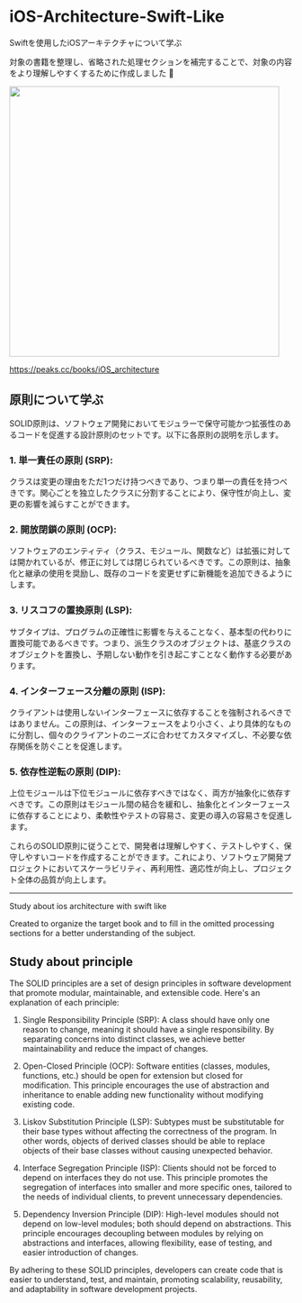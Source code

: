 # iOS-Architecture-Swift-Like
Swiftを使用したiOSアーキテクチャについて学ぶ

対象の書籍を整理し、省略された処理セクションを補完することで、対象の内容をより理解しやすくするために作成しました 💁



<img src="https://gyazo.com/975cd75eeeef6e6db99c81f49c091e13.png" width="480">

https://peaks.cc/books/iOS_architecture

## 原則について学ぶ
SOLID原則は、ソフトウェア開発においてモジュラーで保守可能かつ拡張性のあるコードを促進する設計原則のセットです。以下に各原則の説明を示します。

### 1. 単一責任の原則 (SRP):
クラスは変更の理由をただ1つだけ持つべきであり、つまり単一の責任を持つべきです。関心ごとを独立したクラスに分割することにより、保守性が向上し、変更の影響を減らすことができます。

### 2. 開放閉鎖の原則 (OCP): 
ソフトウェアのエンティティ（クラス、モジュール、関数など）は拡張に対しては開かれているが、修正に対しては閉じられているべきです。この原則は、抽象化と継承の使用を奨励し、既存のコードを変更せずに新機能を追加できるようにします。

### 3. リスコフの置換原則 (LSP): 
サブタイプは、プログラムの正確性に影響を与えることなく、基本型の代わりに置換可能であるべきです。つまり、派生クラスのオブジェクトは、基底クラスのオブジェクトを置換し、予期しない動作を引き起こすことなく動作する必要があります。

### 4. インターフェース分離の原則 (ISP): 
クライアントは使用しないインターフェースに依存することを強制されるべきではありません。この原則は、インターフェースをより小さく、より具体的なものに分割し、個々のクライアントのニーズに合わせてカスタマイズし、不必要な依存関係を防ぐことを促進します。

### 5. 依存性逆転の原則 (DIP): 
上位モジュールは下位モジュールに依存すべきではなく、両方が抽象化に依存すべきです。この原則はモジュール間の結合を緩和し、抽象化とインターフェースに依存することにより、柔軟性やテストの容易さ、変更の導入の容易さを促進します。

これらのSOLID原則に従うことで、開発者は理解しやすく、テストしやすく、保守しやすいコードを作成することができます。これにより、ソフトウェア開発プロジェクトにおいてスケーラビリティ、再利用性、適応性が向上し、プロジェクト全体の品質が向上します。


--- 

Study about ios architecture with swift like

Created to organize the target book and to fill in the omitted processing sections for a better understanding of the subject.

## Study about principle

The SOLID principles are a set of design principles in software development that promote modular, maintainable, and extensible code. Here's an explanation of each principle:

1. Single Responsibility Principle (SRP): A class should have only one reason to change, meaning it should have a single responsibility. By separating concerns into distinct classes, we achieve better maintainability and reduce the impact of changes.

2. Open-Closed Principle (OCP): Software entities (classes, modules, functions, etc.) should be open for extension but closed for modification. This principle encourages the use of abstraction and inheritance to enable adding new functionality without modifying existing code.

3. Liskov Substitution Principle (LSP): Subtypes must be substitutable for their base types without affecting the correctness of the program. In other words, objects of derived classes should be able to replace objects of their base classes without causing unexpected behavior.

4. Interface Segregation Principle (ISP): Clients should not be forced to depend on interfaces they do not use. This principle promotes the segregation of interfaces into smaller and more specific ones, tailored to the needs of individual clients, to prevent unnecessary dependencies.

5. Dependency Inversion Principle (DIP): High-level modules should not depend on low-level modules; both should depend on abstractions. This principle encourages decoupling between modules by relying on abstractions and interfaces, allowing flexibility, ease of testing, and easier introduction of changes.

By adhering to these SOLID principles, developers can create code that is easier to understand, test, and maintain, promoting scalability, reusability, and adaptability in software development projects.
